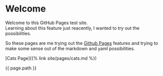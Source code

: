 # Welcome

Welcome to this GitHub Pages test site.  
Learning about this feature just reacently, I wanted to try out the possibilities.

So these pages are me trying out the [Github Pages](https://pages.github.com/) features and trying to make some sense out of the markdown and yaml possibilities.

[Cats Page]({% link site/pages/cats.md %})

{{ page.path }}